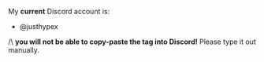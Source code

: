 My **current** Discord account is:
- @justhypex

/\ **you will not be able to copy-paste the tag into Discord!** Please type it out manually.
